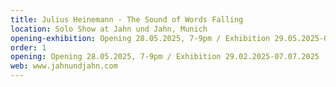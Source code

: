 ```yaml
---
title: Julius Heinemann - The Sound of Words Falling
location: Solo Show at Jahn und Jahn, Munich
opening-exhibition: Opening 28.05.2025, 7-9pm / Exhibition 29.05.2025-07.07.2025
order: 1
opening: Opening 28.05.2025, 7-9pm / Exhibition 29.02.2025-07.07.2025
web: www.jahnundjahn.com
---
```

